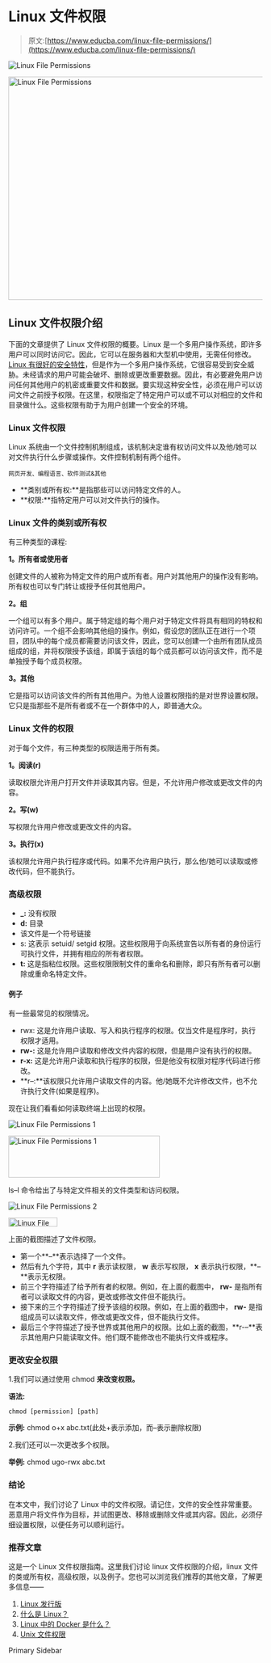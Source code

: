 # Linux 文件权限

> 原文:[https://www.educba.com/linux-file-permissions/](https://www.educba.com/linux-file-permissions/)

![Linux File Permissions](../Images/59f98d4f46b31ae004a9a60e36310bc4.png)

<noscript><img class="alignnone size-full wp-image-215255" src="../Images/59f98d4f46b31ae004a9a60e36310bc4.png" alt="Linux File Permissions" width="900" height="442" data-original-src="https://cdn.educba.com/academy/wp-content/uploads/2019/09/Linux-File-Permissions.png.webp"/></noscript>

## Linux 文件权限介绍

下面的文章提供了 Linux 文件权限的概要。Linux 是一个多用户操作系统，即许多用户可以同时访问它。因此，它可以在服务器和大型机中使用，无需任何修改。 [Linux 有很好的安全特性](https://www.educba.com/install-linux/)，但是作为一个多用户操作系统，它很容易受到安全威胁。未经请求的用户可能会破坏、删除或更改重要数据。因此，有必要避免用户访问任何其他用户的机密或重要文件和数据。要实现这种安全性，必须在用户可以访问文件之前授予权限。在这里，权限指定了特定用户可以或不可以对相应的文件和目录做什么。这些权限有助于为用户创建一个安全的环境。

### Linux 文件权限

Linux 系统由一个文件控制机制组成，该机制决定谁有权访问文件以及他/她可以对文件执行什么步骤或操作。文件控制机制有两个组件。

<small>网页开发、编程语言、软件测试&其他</small>

*   **类别或所有权:**是指那些可以访问特定文件的人。
*   **权限:**指特定用户可以对文件执行的操作。

### Linux 文件的类别或所有权

有三种类型的课程:

**1。所有者或使用者**

创建文件的人被称为特定文件的用户或所有者。用户对其他用户的操作没有影响。所有权也可以专门转让或授予任何其他用户。

**2。组**

一个组可以有多个用户。属于特定组的每个用户对于特定文件将具有相同的特权和访问许可。一个组不会影响其他组的操作。例如，假设您的团队正在进行一个项目，团队中的每个成员都需要访问该文件，因此，您可以创建一个由所有团队成员组成的组，并将权限授予该组，即属于该组的每个成员都可以访问该文件，而不是单独授予每个成员权限。

**3。其他**

它是指可以访问该文件的所有其他用户。为他人设置权限指的是对世界设置权限。它只是指那些不是所有者或不在一个群体中的人，即普通大众。

### Linux 文件的权限

对于每个文件，有三种类型的权限适用于所有类。

**1。阅读(r)**

读取权限允许用户打开文件并读取其内容。但是，不允许用户修改或更改文件的内容。

**2。写(w)**

写权限允许用户修改或更改文件的内容。

**3。执行(x)**

该权限允许用户执行程序或代码。如果不允许用户执行，那么他/她可以读取或修改代码，但不能执行。

### 高级权限

*   **_:** 没有权限
*   **d:** 目录
*   该文件是一个符号链接
*   s: 这表示 setuid/ setgid 权限。这些权限用于向系统宣告以所有者的身份运行可执行文件，并拥有相应的所有者权限。
*   **t:** 这是指粘位权限。这些权限限制文件的重命名和删除，即只有所有者可以删除或重命名特定文件。

#### 例子

有一些最常见的权限情况。

*   rwx: 这是允许用户读取、写入和执行程序的权限。仅当文件是程序时，执行权限才适用。
*   **rw-:** 这是允许用户读取和修改文件内容的权限，但是用户没有执行的权限。
*   **r-x:** 这是允许用户读取和执行程序的权限，但是他没有权限对程序代码进行修改。
*   **r–:**该权限只允许用户读取文件的内容。他/她既不允许修改文件，也不允许执行文件(如果是程序)。

现在让我们看看如何读取终端上出现的权限。

![Linux File Permissions 1](../Images/6d0024711fb23724e19be076907990c3.png)

<noscript><img class="alignnone size-full wp-image-214473" src="../Images/6d0024711fb23724e19be076907990c3.png" alt="Linux File Permissions 1" width="300" height="83" data-original-src="https://cdn.educba.com/academy/wp-content/uploads/2019/09/Linux-File-Permissions-1.png.webp"/></noscript>

ls–l 命令给出了与特定文件相关的文件类型和访问权限。

![Linux File Permissions 2](../Images/5bcf8d34484c6dba05653e5b4aec1abc.png)

<noscript><img class="alignnone size-full wp-image-214475" src="../Images/5bcf8d34484c6dba05653e5b4aec1abc.png" alt="Linux File Permissions 2" width="97" height="18" data-original-src="https://cdn.educba.com/academy/wp-content/uploads/2019/09/Linux-File-Permissions-2.png.webp"/></noscript>

上面的截图描述了文件权限。

*   第一个**–**表示选择了一个文件。
*   然后有九个字符，其中 **r** 表示读权限， **w** 表示写权限， **x** 表示执行权限，**–**表示无权限。
*   前三个字符描述了给予所有者的权限。例如，在上面的截图中， **rw-** 是指所有者可以读取文件的内容，更改或修改文件但不能执行。
*   接下来的三个字符描述了授予该组的权限。例如，在上面的截图中， **rw-** 是指组成员可以读取文件，修改或更改文件，但不能执行文件。
*   最后三个字符描述了授予世界或其他用户的权限。比如上面的截图，**r-–**表示其他用户只能读取文件。他们既不能修改也不能执行文件或程序。

### 更改安全权限

1.我们可以通过使用 chmod **来改变权限。**

**语法:**

`chmod [permission] [path]`

**示例:** chmod o+x abc.txt(此处+表示添加，而–表示删除权限)

2.我们还可以一次更改多个权限。

**举例:** chmod ugo-rwx abc.txt

### 结论

在本文中，我们讨论了 Linux 中的文件权限。请记住，文件的安全性非常重要。恶意用户将文件作为目标，并试图更改、移除或删除文件或其内容。因此，必须仔细设置权限，以便任务可以顺利运行。

### 推荐文章

这是一个 Linux 文件权限指南。这里我们讨论 linux 文件权限的介绍，linux 文件的类或所有权，高级权限，以及例子。您也可以浏览我们推荐的其他文章，了解更多信息——

1.  [Linux 发行版](https://www.educba.com/linux-distributions/)
2.  [什么是 Linux？](https://www.educba.com/what-is-linux/)
3.  [Linux 中的 Docker 是什么？](https://www.educba.com/what-is-docker-in-linux/)
4.  [Unix 文件权限](https://www.educba.com/unix-file-permissions/)

<footer class="entry-footer">

<aside class="sidebar sidebar-primary widget-area" role="complementary" aria-label="Primary Sidebar">Primary Sidebar</aside>

</footer>